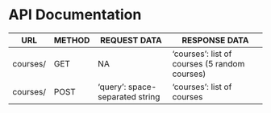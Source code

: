 # API Documentation

| URL | METHOD | REQUEST DATA | RESPONSE DATA |
| --- | ------ | ------------ | ------------- |
| courses/ | GET | NA | ‘courses’: list of courses (5 random courses) |
| courses/ | POST | ‘query’: space-separated string | ‘courses’: list of courses |
